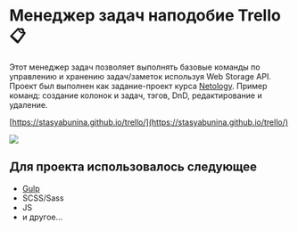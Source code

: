 # Менеджер задач наподобие Trello 📋

Этот менеджер задач позволяет выполнять базовые команды по управлению и хранению задач/заметок используя Web Storage API. Проект был выполнен как задание-проект курса [Netology](https://netology.ru/). Пример команд: создание колонок и задач, тэгов, DnD, редактирование и удаление.

[https://stasyabunina.github.io/trello/](https://stasyabunina.github.io/trello/)

![](trello.gif)

## Для проекта использовалось следующее
+ [Gulp](https://gulpjs.com/) 
+ SCSS/Sass
+ JS
+ и другое...

